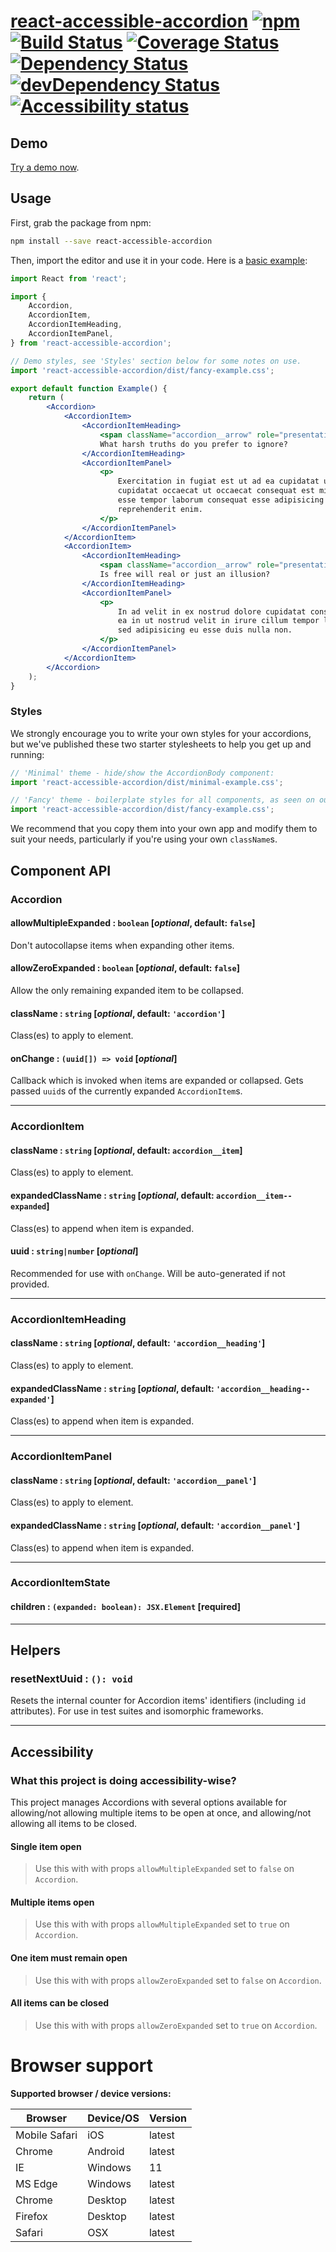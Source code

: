 [react-accessible-accordion](https://springload.github.io/react-accessible-accordion/) [![npm](https://img.shields.io/npm/v/react-accessible-accordion.svg?style=flat-square)](https://www.npmjs.com/package/react-accessible-accordion) [![Build Status](https://travis-ci.org/springload/react-accessible-accordion.svg?branch=master)](https://travis-ci.org/springload/react-accessible-accordion) [![Coverage Status](https://coveralls.io/repos/github/springload/react-accessible-accordion/badge.svg)](https://coveralls.io/github/springload/react-accessible-accordion) [![Dependency Status](https://david-dm.org/springload/react-accessible-accordion.svg?style=flat-square)](https://david-dm.org/springload/react-accessible-accordion) [![devDependency Status](https://david-dm.org/springload/react-accessible-accordion/dev-status.svg?style=flat-square)](https://david-dm.org/springload/react-accessible-accordion#info=devDependencies)
[![Accessibility status](https://img.shields.io/badge/a11y-tested-brightgreen.svg)](http://wave.webaim.org/report#/https://springload.github.io/react-accessible-accordion/)
=========

## Demo

[Try a demo now](https://springload.github.io/react-accessible-accordion/).

## Usage

First, grab the package from npm:

```sh
npm install --save react-accessible-accordion
```

Then, import the editor and use it in your code. Here is a [basic example](https://springload.github.io/react-accessible-accordion/):

```jsx
import React from 'react';

import {
    Accordion,
    AccordionItem,
    AccordionItemHeading,
    AccordionItemPanel,
} from 'react-accessible-accordion';

// Demo styles, see 'Styles' section below for some notes on use.
import 'react-accessible-accordion/dist/fancy-example.css';

export default function Example() {
    return (
        <Accordion>
            <AccordionItem>
                <AccordionItemHeading>
                    <span className="accordion__arrow" role="presentation" />
                    What harsh truths do you prefer to ignore?
                </AccordionItemHeading>
                <AccordionItemPanel>
                    <p>
                        Exercitation in fugiat est ut ad ea cupidatat ut in
                        cupidatat occaecat ut occaecat consequat est minim minim
                        esse tempor laborum consequat esse adipisicing eu
                        reprehenderit enim.
                    </p>
                </AccordionItemPanel>
            </AccordionItem>
            <AccordionItem>
                <AccordionItemHeading>
                    <span className="accordion__arrow" role="presentation" />
                    Is free will real or just an illusion?
                </AccordionItemHeading>
                <AccordionItemPanel>
                    <p>
                        In ad velit in ex nostrud dolore cupidatat consectetur
                        ea in ut nostrud velit in irure cillum tempor laboris
                        sed adipisicing eu esse duis nulla non.
                    </p>
                </AccordionItemPanel>
            </AccordionItem>
        </Accordion>
    );
}
```

### Styles

We strongly encourage you to write your own styles for your accordions, but we've published these two starter stylesheets to help you get up and running:

```js
// 'Minimal' theme - hide/show the AccordionBody component:
import 'react-accessible-accordion/dist/minimal-example.css';

// 'Fancy' theme - boilerplate styles for all components, as seen on our demo:
import 'react-accessible-accordion/dist/fancy-example.css';
```

We recommend that you copy them into your own app and modify them to suit your needs, particularly if you're using your own `className`s.

## Component API

### Accordion

#### allowMultipleExpanded : `boolean` [*optional*, default: `false`]

Don't autocollapse items when expanding other items.

#### allowZeroExpanded : `boolean` [*optional*, default: `false`]

Allow the only remaining expanded item to be collapsed.

#### className : `string` [*optional*, default: `'accordion'`]

Class(es) to apply to element.

#### onChange : `(uuid[]) => void` [*optional*]

Callback which is invoked when items are expanded or collapsed. Gets passed `uuid`s of the currently expanded `AccordionItem`s.

---

### AccordionItem

#### className : `string` [*optional*, default: `accordion__item`]

Class(es) to apply to element.

#### expandedClassName : `string` [*optional*, default: `accordion__item--expanded`]

Class(es) to append when item is expanded.

#### uuid : `string|number` [*optional*]

Recommended for use with `onChange`. Will be auto-generated if not provided.

---

### AccordionItemHeading

#### className : `string` [*optional*, default: `'accordion__heading'`]

Class(es) to apply to element.

#### expandedClassName : `string` [*optional*, default: `'accordion__heading--expanded'`]

Class(es) to append when item is expanded.

---

### AccordionItemPanel

#### className : `string` [*optional*, default: `'accordion__panel'`]

Class(es) to apply to element.

#### expandedClassName : `string` [*optional*, default: `'accordion__panel'`]

Class(es) to append when item is expanded.

---

### AccordionItemState

#### children : `(expanded: boolean): JSX.Element` [**required**]

---

## Helpers

### resetNextUuid : `(): void`

Resets the internal counter for Accordion items' identifiers (including `id` attributes). For use in test suites and isomorphic frameworks.

---

## Accessibility

### What this project is doing accessibility-wise?

This project manages Accordions with several options available for allowing/not allowing multiple items to be open at once, and allowing/not allowing all items to be closed.

#### Single item open

> Use this with with props `allowMultipleExpanded` set to `false` on `Accordion`.

#### Multiple items open

> Use this with with props `allowMultipleExpanded` set to `true` on `Accordion`.

#### One item must remain open

> Use this with with props `allowZeroExpanded` set to `false` on `Accordion`.

#### All items can be closed

> Use this with with props `allowZeroExpanded` set to `true` on `Accordion`.

# Browser support

**Supported browser / device versions:**

| Browser       | Device/OS | Version |
| ------------- | --------- | ------- |
| Mobile Safari | iOS       | latest  |
| Chrome        | Android   | latest  |
| IE            | Windows   | 11      |
| MS Edge       | Windows   | latest  |
| Chrome        | Desktop   | latest  |
| Firefox       | Desktop   | latest  |
| Safari        | OSX       | latest  |
